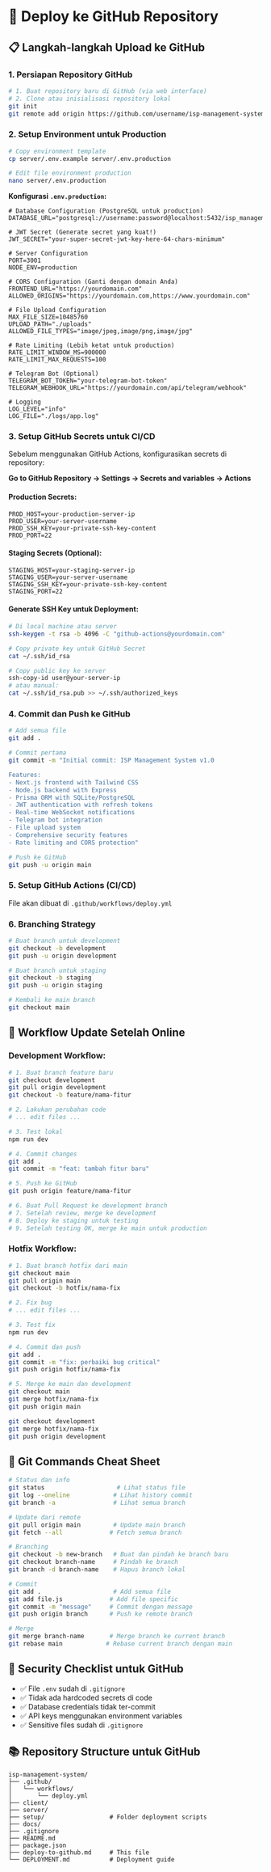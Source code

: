 # 🚀 Deploy ke GitHub Repository

## 📋 **Langkah-langkah Upload ke GitHub**

### **1. Persiapan Repository GitHub**

```bash
# 1. Buat repository baru di GitHub (via web interface)
# 2. Clone atau inisialisasi repository lokal
git init
git remote add origin https://github.com/username/isp-management-system.git
```

### **2. Setup Environment untuk Production**

```bash
# Copy environment template
cp server/.env.example server/.env.production

# Edit file environment production
nano server/.env.production
```

**Konfigurasi `.env.production`:**
```env
# Database Configuration (PostgreSQL untuk production)
DATABASE_URL="postgresql://username:password@localhost:5432/isp_management"

# JWT Secret (Generate secret yang kuat!)
JWT_SECRET="your-super-secret-jwt-key-here-64-chars-minimum"

# Server Configuration
PORT=3001
NODE_ENV=production

# CORS Configuration (Ganti dengan domain Anda)
FRONTEND_URL="https://yourdomain.com"
ALLOWED_ORIGINS="https://yourdomain.com,https://www.yourdomain.com"

# File Upload Configuration
MAX_FILE_SIZE=10485760
UPLOAD_PATH="./uploads"
ALLOWED_FILE_TYPES="image/jpeg,image/png,image/jpg"

# Rate Limiting (Lebih ketat untuk production)
RATE_LIMIT_WINDOW_MS=900000
RATE_LIMIT_MAX_REQUESTS=100

# Telegram Bot (Optional)
TELEGRAM_BOT_TOKEN="your-telegram-bot-token"
TELEGRAM_WEBHOOK_URL="https://yourdomain.com/api/telegram/webhook"

# Logging
LOG_LEVEL="info"
LOG_FILE="./logs/app.log"
```

### **3. Setup GitHub Secrets untuk CI/CD**

Sebelum menggunakan GitHub Actions, konfigurasikan secrets di repository:

**Go to GitHub Repository → Settings → Secrets and variables → Actions**

#### **Production Secrets:**
```
PROD_HOST=your-production-server-ip
PROD_USER=your-server-username
PROD_SSH_KEY=your-private-ssh-key-content
PROD_PORT=22
```

#### **Staging Secrets (Optional):**
```
STAGING_HOST=your-staging-server-ip
STAGING_USER=your-server-username
STAGING_SSH_KEY=your-private-ssh-key-content
STAGING_PORT=22
```

#### **Generate SSH Key untuk Deployment:**
```bash
# Di local machine atau server
ssh-keygen -t rsa -b 4096 -C "github-actions@yourdomain.com"

# Copy private key untuk GitHub Secret
cat ~/.ssh/id_rsa

# Copy public key ke server
ssh-copy-id user@your-server-ip
# atau manual:
cat ~/.ssh/id_rsa.pub >> ~/.ssh/authorized_keys
```

### **4. Commit dan Push ke GitHub**

```bash
# Add semua file
git add .

# Commit pertama
git commit -m "Initial commit: ISP Management System v1.0

Features:
- Next.js frontend with Tailwind CSS
- Node.js backend with Express
- Prisma ORM with SQLite/PostgreSQL
- JWT authentication with refresh tokens
- Real-time WebSocket notifications
- Telegram bot integration
- File upload system
- Comprehensive security features
- Rate limiting and CORS protection"

# Push ke GitHub
git push -u origin main
```

### **5. Setup GitHub Actions (CI/CD)**

File akan dibuat di `.github/workflows/deploy.yml`

### **6. Branching Strategy**

```bash
# Buat branch untuk development
git checkout -b development
git push -u origin development

# Buat branch untuk staging
git checkout -b staging
git push -u origin staging

# Kembali ke main branch
git checkout main
```

## 🔄 **Workflow Update Setelah Online**

### **Development Workflow:**

```bash
# 1. Buat branch feature baru
git checkout development
git pull origin development
git checkout -b feature/nama-fitur

# 2. Lakukan perubahan code
# ... edit files ...

# 3. Test lokal
npm run dev

# 4. Commit changes
git add .
git commit -m "feat: tambah fitur baru"

# 5. Push ke GitHub
git push origin feature/nama-fitur

# 6. Buat Pull Request ke development branch
# 7. Setelah review, merge ke development
# 8. Deploy ke staging untuk testing
# 9. Setelah testing OK, merge ke main untuk production
```

### **Hotfix Workflow:**

```bash
# 1. Buat branch hotfix dari main
git checkout main
git pull origin main
git checkout -b hotfix/nama-fix

# 2. Fix bug
# ... edit files ...

# 3. Test fix
npm run dev

# 4. Commit dan push
git add .
git commit -m "fix: perbaiki bug critical"
git push origin hotfix/nama-fix

# 5. Merge ke main dan development
git checkout main
git merge hotfix/nama-fix
git push origin main

git checkout development
git merge hotfix/nama-fix
git push origin development
```

## 📝 **Git Commands Cheat Sheet**

```bash
# Status dan info
git status                    # Lihat status file
git log --oneline            # Lihat history commit
git branch -a                # Lihat semua branch

# Update dari remote
git pull origin main         # Update main branch
git fetch --all             # Fetch semua branch

# Branching
git checkout -b new-branch   # Buat dan pindah ke branch baru
git checkout branch-name     # Pindah ke branch
git branch -d branch-name    # Hapus branch lokal

# Commit
git add .                    # Add semua file
git add file.js             # Add file specific
git commit -m "message"     # Commit dengan message
git push origin branch      # Push ke remote branch

# Merge
git merge branch-name       # Merge branch ke current branch
git rebase main            # Rebase current branch dengan main
```

## 🔐 **Security Checklist untuk GitHub**

- ✅ File `.env` sudah di `.gitignore`
- ✅ Tidak ada hardcoded secrets di code
- ✅ Database credentials tidak ter-commit
- ✅ API keys menggunakan environment variables
- ✅ Sensitive files sudah di `.gitignore`

## 📚 **Repository Structure untuk GitHub**

```
isp-management-system/
├── .github/
│   └── workflows/
│       └── deploy.yml
├── client/
├── server/
├── setup/                  # Folder deployment scripts
├── docs/
├── .gitignore
├── README.md
├── package.json
├── deploy-to-github.md     # This file
└── DEPLOYMENT.md           # Deployment guide
